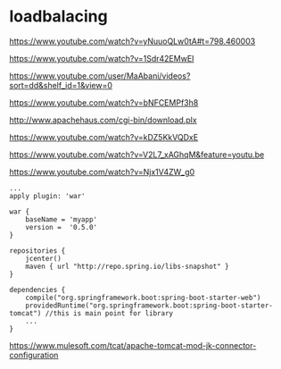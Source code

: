 # loadbalacing

https://www.youtube.com/watch?v=yNuuoQLw0tA#t=798.460003

https://www.youtube.com/watch?v=1Sdr42EMwEI

https://www.youtube.com/user/MaAbani/videos?sort=dd&shelf_id=1&view=0

https://www.youtube.com/watch?v=bNFCEMPf3h8

http://www.apachehaus.com/cgi-bin/download.plx

https://www.youtube.com/watch?v=kDZ5KkVQDxE

https://www.youtube.com/watch?v=V2L7_xAGhqM&feature=youtu.be

https://www.youtube.com/watch?v=Njx1V4ZW_g0

```code
...
apply plugin: 'war'

war {
    baseName = 'myapp'
    version =  '0.5.0'
}

repositories {
    jcenter()
    maven { url "http://repo.spring.io/libs-snapshot" }
}

dependencies {
    compile("org.springframework.boot:spring-boot-starter-web")
    providedRuntime("org.springframework.boot:spring-boot-starter-tomcat") //this is main point for library
    ...
}
```

https://www.mulesoft.com/tcat/apache-tomcat-mod-jk-connector-configuration
